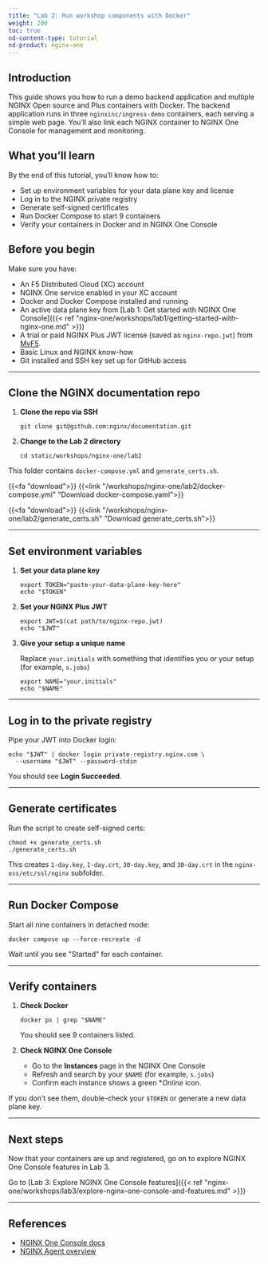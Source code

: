 ```yaml
---
title: "Lab 2: Run workshop components with Docker"
weight: 200
toc: true
nd-content-type: tutorial
nd-product: nginx-one
---
```


## Introduction

This guide shows you how to run a demo backend application and multiple NGINX Open source and Plus containers with Docker. The backend application runs in three `nginxinc/ingress-demo` containers, each serving a simple web page. You’ll also link each NGINX container to NGINX One Console for management and monitoring.

## What you’ll learn

By the end of this tutorial, you’ll know how to:

- Set up environment variables for your data plane key and license
- Log in to the NGINX private registry
- Generate self-signed certificates
- Run Docker Compose to start 9 containers
- Verify your containers in Docker and in NGINX One Console

## Before you begin

Make sure you have:

- An F5 Distributed Cloud (XC) account
- NGINX One service enabled in your XC account
- Docker and Docker Compose installed and running
- An active data plane key from [Lab 1: Get started with NGINX One Console]({{< ref "nginx-one/workshops/lab1/getting-started-with-nginx-one.md" >}})
- A trial or paid NGINX Plus JWT license (saved as `nginx-repo.jwt`) from [MyF5](https://my.f5.com/manage/s/).
- Basic Linux and NGINX know-how
- Git installed and SSH key set up for GitHub access

---

## Clone the NGINX documentation repo

1. **Clone the repo via SSH**

   ```shell
   git clone git@github.com:nginx/documentation.git
   ```

2. **Change to the Lab 2 directory**

   ```shell
   cd static/workshops/nginx-one/lab2
   ```

This folder contains `docker-compose.yml` and `generate_certs.sh`.

{{<fa "download">}} {{<link "/workshops/nginx-one/lab2/docker-compose.yml" "Download docker-compose.yaml">}}

{{<fa "download">}} {{<link "/workshops/nginx-one/lab2/generate_certs.sh" "Download generate_certs.sh">}}

---

## Set environment variables

1. **Set your data plane key**

   ```shell
   export TOKEN="paste-your-data-plane-key-here"
   echo "$TOKEN"
   ```

2. **Set your NGINX Plus JWT**

   ```shell
   export JWT=$(cat path/to/nginx-repo.jwt)
   echo "$JWT"
   ```

3. **Give your setup a unique name**

   Replace `your.initials` with something that identifies you or your setup (for example, `s.jobs`)

   ```shell
   export NAME="your.initials"
   echo "$NAME"
   ```

---

## Log in to the private registry

Pipe your JWT into Docker login:

```shell
echo "$JWT" | docker login private-registry.nginx.com \
  --username "$JWT" --password-stdin
```

You should see **Login Succeeded**.

---

## Generate certificates

Run the script to create self-signed certs:

```shell
chmod +x generate_certs.sh
./generate_certs.sh
```

This creates `1-day.key`, `1-day.crt`, `30-day.key`, and `30-day.crt` in the `nginx-oss/etc/ssl/nginx` subfolder.

---

## Run Docker Compose

Start all nine containers in detached mode:

```shell
docker compose up --force-recreate -d
```

Wait until you see "Started" for each container.

---

## Verify containers

1. **Check Docker**

   ```shell
   docker ps | grep "$NAME"
   ```

   You should see 9 containers listed.

2. **Check NGINX One Console**

   - Go to the **Instances** page in the NGINX One Console
   - Refresh and search by your `$NAME` (for example, `s.jobs`)
   - Confirm each instance shows a green **Online* icon.

If you don’t see them, double-check your `$TOKEN` or generate a new data plane key.

---

## Next steps

Now that your containers are up and registered, go on to explore NGINX One Console features in Lab 3.

Go to [Lab 3: Explore NGINX One Console features]({{< ref "nginx-one/workshops/lab3/explore-nginx-one-console-and-features.md" >}})

---

## References

- [NGINX One Console docs](https://docs.nginx.com/nginx-one/)
- [NGINX Agent overview](https://docs.nginx.com/nginx-agent/overview/)
